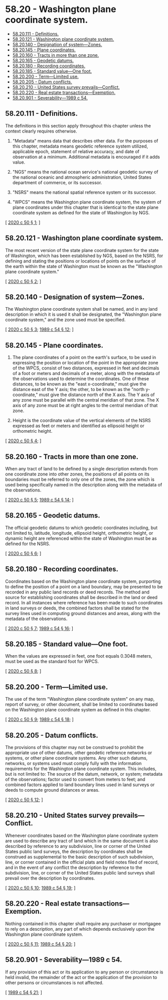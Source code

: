 # 58.20 - Washington plane coordinate system.
* [58.20.111 - Definitions.](#5820111---definitions)
* [58.20.121 - Washington plane coordinate system.](#5820121---washington-plane-coordinate-system)
* [58.20.140 - Designation of system—Zones.](#5820140---designation-of-systemzones)
* [58.20.145 - Plane coordinates.](#5820145---plane-coordinates)
* [58.20.160 - Tracts in more than one zone.](#5820160---tracts-in-more-than-one-zone)
* [58.20.165 - Geodetic datums.](#5820165---geodetic-datums)
* [58.20.180 - Recording coordinates.](#5820180---recording-coordinates)
* [58.20.185 - Standard value—One foot.](#5820185---standard-valueone-foot)
* [58.20.200 - Term—Limited use.](#5820200---termlimited-use)
* [58.20.205 - Datum conflicts.](#5820205---datum-conflicts)
* [58.20.210 - United States survey prevails—Conflict.](#5820210---united-states-survey-prevailsconflict)
* [58.20.220 - Real estate transactions—Exemption.](#5820220---real-estate-transactionsexemption)
* [58.20.901 - Severability—1989 c 54.](#5820901---severability1989-c-54)
## 58.20.111 - Definitions.
The definitions in this section apply throughout this chapter unless the context clearly requires otherwise.

1. "Metadata" means data that describes other data. For the purposes of this chapter, metadata means geodetic reference system utilized, applicable epoch, statement of relative accuracy, and date of observation at a minimum. Additional metadata is encouraged if it adds value.

2. "NGS" means the national ocean service's national geodetic survey of the national oceanic and atmospheric administration, United States department of commerce, or its successor.

3. "NSRS" means the national spatial reference system or its successor.

4. "WPCS" means the Washington plane coordinate system, the system of plane coordinates under this chapter that is identical to the state plane coordinate system as defined for the state of Washington by NGS.

\[ [2020 c 50 § 1](http://lawfilesext.leg.wa.gov/biennium/2019-20/Pdf/Bills/Session%20Laws/House/2860.SL.pdf?cite=2020%20c%2050%20§%201); \]

## 58.20.121 - Washington plane coordinate system.
The most recent version of the state plane coordinate system for the state of Washington, which has been established by NGS, based on the NSRS, for defining and stating the positions or locations of points on the surface of the earth within the state of Washington must be known as the "Washington plane coordinate system."

\[ [2020 c 50 § 2](http://lawfilesext.leg.wa.gov/biennium/2019-20/Pdf/Bills/Session%20Laws/House/2860.SL.pdf?cite=2020%20c%2050%20§%202); \]

## 58.20.140 - Designation of system—Zones.
The Washington plane coordinate system shall be named, and in any land description in which it is used it shall be designated, the "Washington plane coordinate system," and the zone used must be specified.

\[ [2020 c 50 § 3](http://lawfilesext.leg.wa.gov/biennium/2019-20/Pdf/Bills/Session%20Laws/House/2860.SL.pdf?cite=2020%20c%2050%20§%203); [1989 c 54 § 12](http://leg.wa.gov/CodeReviser/documents/sessionlaw/1989c54.pdf?cite=1989%20c%2054%20§%2012); \]

## 58.20.145 - Plane coordinates.
1. The plane coordinates of a point on the earth's surface, to be used in expressing the position or location of the point in the appropriate zone of the WPCS, consist of two distances, expressed in feet and decimals of a foot or meters and decimals of a meter, along with the metadata of the observations used to determine the coordinates. One of these distances, to be known as the "east x-coordinate," must give the distance east of the Y axis; the other, to be known as the "north y-coordinate," must give the distance north of the X axis. The Y axis of any zone must be parallel with the central meridian of that zone. The X axis of any zone must be at right angles to the central meridian of that zone.

2. Height is the coordinate value of the vertical elements of the NSRS expressed as feet or meters and identified as ellipsoid height or orthometric height.

\[ [2020 c 50 § 4](http://lawfilesext.leg.wa.gov/biennium/2019-20/Pdf/Bills/Session%20Laws/House/2860.SL.pdf?cite=2020%20c%2050%20§%204); \]

## 58.20.160 - Tracts in more than one zone.
When any tract of land to be defined by a single description extends from one coordinate zone into other zones, the positions of all points on its boundaries must be referred to only one of the zones, the zone which is used being specifically named in the description along with the metadata of the observations.

\[ [2020 c 50 § 5](http://lawfilesext.leg.wa.gov/biennium/2019-20/Pdf/Bills/Session%20Laws/House/2860.SL.pdf?cite=2020%20c%2050%20§%205); [1989 c 54 § 14](http://leg.wa.gov/CodeReviser/documents/sessionlaw/1989c54.pdf?cite=1989%20c%2054%20§%2014); \]

## 58.20.165 - Geodetic datums.
The official geodetic datums to which geodetic coordinates including, but not limited to, latitude, longitude, ellipsoid height, orthometric height, or dynamic height are referenced within the state of Washington must be as defined for the NSRS.

\[ [2020 c 50 § 6](http://lawfilesext.leg.wa.gov/biennium/2019-20/Pdf/Bills/Session%20Laws/House/2860.SL.pdf?cite=2020%20c%2050%20§%206); \]

## 58.20.180 - Recording coordinates.
Coordinates based on the Washington plane coordinate system, purporting to define the position of a point on a land boundary, may be presented to be recorded in any public land records or deed records. The method and source for establishing coordinates shall be described in the land or deed record. In all instances where reference has been made to such coordinates in land surveys or deeds, the combined factors shall be stated for the survey lines used in computing ground distances and areas, along with the metadata of the observations.

\[ [2020 c 50 § 7](http://lawfilesext.leg.wa.gov/biennium/2019-20/Pdf/Bills/Session%20Laws/House/2860.SL.pdf?cite=2020%20c%2050%20§%207); [1989 c 54 § 16](http://leg.wa.gov/CodeReviser/documents/sessionlaw/1989c54.pdf?cite=1989%20c%2054%20§%2016); \]

## 58.20.185 - Standard value—One foot.
When the values are expressed in feet, one foot equals 0.3048 meters, must be used as the standard foot for WPCS.

\[ [2020 c 50 § 8](http://lawfilesext.leg.wa.gov/biennium/2019-20/Pdf/Bills/Session%20Laws/House/2860.SL.pdf?cite=2020%20c%2050%20§%208); \]

## 58.20.200 - Term—Limited use.
The use of the term "Washington plane coordinate system" on any map, report of survey, or other document, shall be limited to coordinates based on the Washington plane coordinate system as defined in this chapter.

\[ [2020 c 50 § 9](http://lawfilesext.leg.wa.gov/biennium/2019-20/Pdf/Bills/Session%20Laws/House/2860.SL.pdf?cite=2020%20c%2050%20§%209); [1989 c 54 § 18](http://leg.wa.gov/CodeReviser/documents/sessionlaw/1989c54.pdf?cite=1989%20c%2054%20§%2018); \]

## 58.20.205 - Datum conflicts.
The provisions of this chapter may not be construed to prohibit the appropriate use of other datums, other geodetic reference networks or systems, or other plane coordinate systems. Any other such datums, networks, or systems used must comply fully with the information requirements for the Washington plane coordinate system. This includes, but is not limited to: The source of the datum, network, or system; metadata of the observations; factor used to convert from meters to feet; and combined factors applied to land boundary lines used in land surveys or deeds to compute ground distances or areas.

\[ [2020 c 50 § 12](http://lawfilesext.leg.wa.gov/biennium/2019-20/Pdf/Bills/Session%20Laws/House/2860.SL.pdf?cite=2020%20c%2050%20§%2012); \]

## 58.20.210 - United States survey prevails—Conflict.
Whenever coordinates based on the Washington plane coordinate system are used to describe any tract of land which in the same document is also described by reference to any subdivision, line or corner of the United States public land surveys, the description by coordinates shall be construed as supplemental to the basic description of such subdivision, line, or corner contained in the official plats and field notes filed of record, and in the event of any conflict the description by reference to the subdivision, line, or corner of the United States public land surveys shall prevail over the description by coordinates.

\[ [2020 c 50 § 10](http://lawfilesext.leg.wa.gov/biennium/2019-20/Pdf/Bills/Session%20Laws/House/2860.SL.pdf?cite=2020%20c%2050%20§%2010); [1989 c 54 § 19](http://leg.wa.gov/CodeReviser/documents/sessionlaw/1989c54.pdf?cite=1989%20c%2054%20§%2019); \]

## 58.20.220 - Real estate transactions—Exemption.
Nothing contained in this chapter shall require any purchaser or mortgagee to rely on a description, any part of which depends exclusively upon the Washington plane coordinate system.

\[ [2020 c 50 § 11](http://lawfilesext.leg.wa.gov/biennium/2019-20/Pdf/Bills/Session%20Laws/House/2860.SL.pdf?cite=2020%20c%2050%20§%2011); [1989 c 54 § 20](http://leg.wa.gov/CodeReviser/documents/sessionlaw/1989c54.pdf?cite=1989%20c%2054%20§%2020); \]

## 58.20.901 - Severability—1989 c 54.
If any provision of this act or its application to any person or circumstance is held invalid, the remainder of the act or the application of the provision to other persons or circumstances is not affected.

\[ [1989 c 54 § 21](http://leg.wa.gov/CodeReviser/documents/sessionlaw/1989c54.pdf?cite=1989%20c%2054%20§%2021); \]

